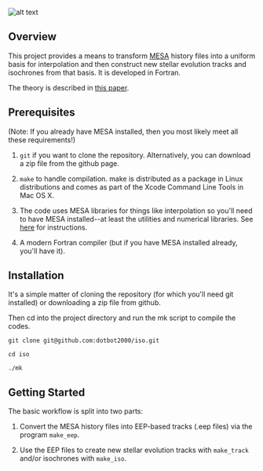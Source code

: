 ![alt text](https://github.com/dotbot2000/iso/blob/master/plots/iso.png)

## Overview

This project provides a means to transform [MESA](http://mesa.sourceforge.net) history files into a uniform basis for interpolation and then construct new stellar evolution tracks and isochrones from that basis. It is developed in Fortran.

The theory is described in [this paper]().

## Prerequisites

(Note: If you already have MESA installed, then you most likely meet all these requirements!)

1. `git` if you want to clone the repository.  Alternatively, you can download a zip file from the github page.

2. `make` to handle compilation.  make is distributed as a package in Linux distributions and comes as part of the Xcode Command Line Tools in Mac OS X.

3. The code uses MESA libraries for things like interpolation so you'll need to have MESA installed--at least the utilities and numerical libraries.  See [here](http://mesa.sourceforge.net/prereqs.html) for instructions.

4. A modern Fortran compiler (but if you have MESA installed already, you'll have it).

## Installation

It's a simple matter of cloning the repository (for which you'll need git installed) or downloading a zip file from github.  

Then cd into the project directory and run the mk script to compile the codes.

```
git clone git@github.com:dotbot2000/iso.git

cd iso

./mk
```

## Getting Started

The basic workflow is split into two parts:

1. Convert the MESA history files into EEP-based tracks (.eep files) via the program `make_eep`.

2. Use the EEP files to create new stellar evolution tracks with `make_track` and/or isochrones with `make_iso`.


